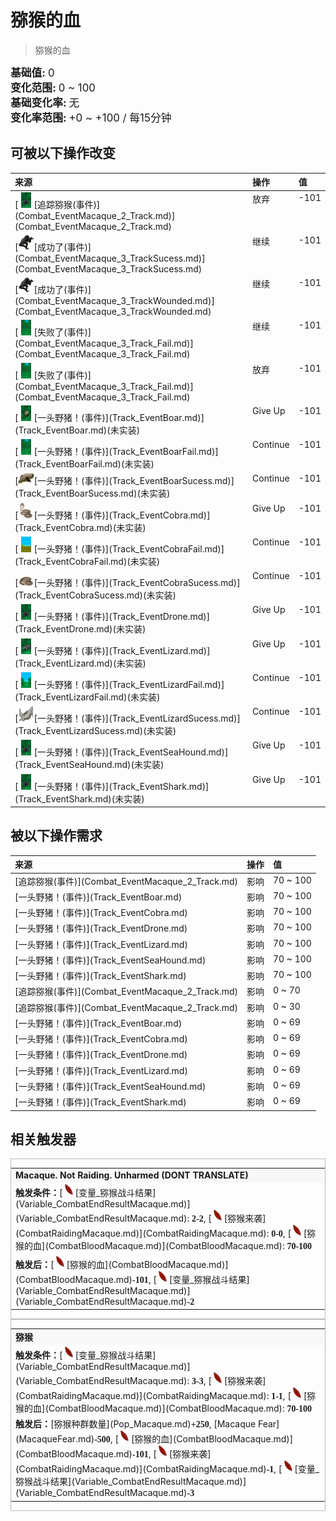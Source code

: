 # 猕猴的血  
> 猕猴的血  
  
<div style="font-size:1.2em"><b>基础值: </b> 0 </div>  
<div style="font-size:1.2em"><b>变化范围: </b> 0 ~ 100 </div>  
<div style="font-size:1.2em"><b>基础变化率: </b> 无 </div>  
<div style="font-size:1.2em"><b>变化率范围: </b> +0 ~ +100 / 每15分钟
                </div>  
  
## 可被以下操作改变  
<table class="table table-bordered" data-toggle="table"  ><thead style=""><tr ><th  style="text-align:left;vertical-align:top;"  >来源</th><th  style="text-align:left;vertical-align:top;"  >操作</th><th  style="text-align:left;vertical-align:top;"  data-sortable="true"  >值</th></tr></thead><tr ><td  style="text-align:left;vertical-align:top;"  >[<div style="width:25px;display:inline-block;text-align:center"><img decoding="async" src="Sprite/MacaqueEvent.png" href="a.md" style="max-width:25px;max-height:25px;"></div>[追踪猕猴(事件)](Combat_EventMacaque_2_Track.md)](Combat_EventMacaque_2_Track.md)</td><td  style="text-align:left;vertical-align:top;"  >放弃</td><td  style="text-align:left;vertical-align:top;"  >-101</td></tr><tr ><td  style="text-align:left;vertical-align:top;"  >[<div style="width:25px;display:inline-block;text-align:center"><img decoding="async" src="Sprite/MacaqueCarcass.png" href="a.md" style="max-width:25px;max-height:25px;"></div>[成功了(事件)](Combat_EventMacaque_3_TrackSucess.md)](Combat_EventMacaque_3_TrackSucess.md)</td><td  style="text-align:left;vertical-align:top;"  >继续</td><td  style="text-align:left;vertical-align:top;"  >-101</td></tr><tr ><td  style="text-align:left;vertical-align:top;"  >[<div style="width:25px;display:inline-block;text-align:center"><img decoding="async" src="Sprite/MacaqueWounded.png" href="a.md" style="max-width:25px;max-height:25px;"></div>[成功了(事件)](Combat_EventMacaque_3_TrackWounded.md)](Combat_EventMacaque_3_TrackWounded.md)</td><td  style="text-align:left;vertical-align:top;"  >继续</td><td  style="text-align:left;vertical-align:top;"  >-101</td></tr><tr ><td  style="text-align:left;vertical-align:top;"  >[<div style="width:25px;display:inline-block;text-align:center"><img decoding="async" src="Sprite/Jungle.png" href="a.md" style="max-width:25px;max-height:25px;"></div>[失败了(事件)](Combat_EventMacaque_3_Track_Fail.md)](Combat_EventMacaque_3_Track_Fail.md)</td><td  style="text-align:left;vertical-align:top;"  >继续</td><td  style="text-align:left;vertical-align:top;"  >-101</td></tr><tr ><td  style="text-align:left;vertical-align:top;"  >[<div style="width:25px;display:inline-block;text-align:center"><img decoding="async" src="Sprite/Jungle.png" href="a.md" style="max-width:25px;max-height:25px;"></div>[失败了(事件)](Combat_EventMacaque_3_Track_Fail.md)](Combat_EventMacaque_3_Track_Fail.md)</td><td  style="text-align:left;vertical-align:top;"  >放弃</td><td  style="text-align:left;vertical-align:top;"  >-101</td></tr><tr ><td  style="text-align:left;vertical-align:top;"  >[<div style="width:25px;display:inline-block;text-align:center"><img decoding="async" src="Sprite/BoarEvent.png" href="a.md" style="max-width:25px;max-height:25px;"></div>[一头野猪！(事件)](Track_EventBoar.md)](Track_EventBoar.md)(未实装)</td><td  style="text-align:left;vertical-align:top;"  >Give Up</td><td  style="text-align:left;vertical-align:top;"  >-101</td></tr><tr ><td  style="text-align:left;vertical-align:top;"  >[<div style="width:25px;display:inline-block;text-align:center"><img decoding="async" src="Sprite/Jungle.png" href="a.md" style="max-width:25px;max-height:25px;"></div>[一头野猪！(事件)](Track_EventBoarFail.md)](Track_EventBoarFail.md)(未实装)</td><td  style="text-align:left;vertical-align:top;"  >Continue</td><td  style="text-align:left;vertical-align:top;"  >-101</td></tr><tr ><td  style="text-align:left;vertical-align:top;"  >[<div style="width:25px;display:inline-block;text-align:center"><img decoding="async" src="Sprite/BoarCarcass.png" href="a.md" style="max-width:25px;max-height:25px;"></div>[一头野猪！(事件)](Track_EventBoarSucess.md)](Track_EventBoarSucess.md)(未实装)</td><td  style="text-align:left;vertical-align:top;"  >Continue</td><td  style="text-align:left;vertical-align:top;"  >-101</td></tr><tr ><td  style="text-align:left;vertical-align:top;"  >[<div style="width:25px;display:inline-block;text-align:center"><img decoding="async" src="Sprite/SpittingCobra.png" href="a.md" style="max-width:25px;max-height:25px;"></div>[一头野猪！(事件)](Track_EventCobra.md)](Track_EventCobra.md)(未实装)</td><td  style="text-align:left;vertical-align:top;"  >Give Up</td><td  style="text-align:left;vertical-align:top;"  >-101</td></tr><tr ><td  style="text-align:left;vertical-align:top;"  >[<div style="width:25px;display:inline-block;text-align:center"><img decoding="async" src="Sprite/GrasslandsEastern.png" href="a.md" style="max-width:25px;max-height:25px;"></div>[一头野猪！(事件)](Track_EventCobraFail.md)](Track_EventCobraFail.md)(未实装)</td><td  style="text-align:left;vertical-align:top;"  >Continue</td><td  style="text-align:left;vertical-align:top;"  >-101</td></tr><tr ><td  style="text-align:left;vertical-align:top;"  >[<div style="width:25px;display:inline-block;text-align:center"><img decoding="async" src="Sprite/SpittingCobraCarcass.png" href="a.md" style="max-width:25px;max-height:25px;"></div>[一头野猪！(事件)](Track_EventCobraSucess.md)](Track_EventCobraSucess.md)(未实装)</td><td  style="text-align:left;vertical-align:top;"  >Continue</td><td  style="text-align:left;vertical-align:top;"  >-101</td></tr><tr ><td  style="text-align:left;vertical-align:top;"  >[<div style="width:25px;display:inline-block;text-align:center"><img decoding="async" src="Sprite/MacaqueEvent.png" href="a.md" style="max-width:25px;max-height:25px;"></div>[一头野猪！(事件)](Track_EventDrone.md)](Track_EventDrone.md)(未实装)</td><td  style="text-align:left;vertical-align:top;"  >Give Up</td><td  style="text-align:left;vertical-align:top;"  >-101</td></tr><tr ><td  style="text-align:left;vertical-align:top;"  >[<div style="width:25px;display:inline-block;text-align:center"><img decoding="async" src="Sprite/MonitorEvent.png" href="a.md" style="max-width:25px;max-height:25px;"></div>[一头野猪！(事件)](Track_EventLizard.md)](Track_EventLizard.md)(未实装)</td><td  style="text-align:left;vertical-align:top;"  >Give Up</td><td  style="text-align:left;vertical-align:top;"  >-101</td></tr><tr ><td  style="text-align:left;vertical-align:top;"  >[<div style="width:25px;display:inline-block;text-align:center"><img decoding="async" src="Sprite/GrasslandsPath.png" href="a.md" style="max-width:25px;max-height:25px;"></div>[一头野猪！(事件)](Track_EventLizardFail.md)](Track_EventLizardFail.md)(未实装)</td><td  style="text-align:left;vertical-align:top;"  >Continue</td><td  style="text-align:left;vertical-align:top;"  >-101</td></tr><tr ><td  style="text-align:left;vertical-align:top;"  >[<div style="width:25px;display:inline-block;text-align:center"><img decoding="async" src="Sprite/MonitorCarcass.png" href="a.md" style="max-width:25px;max-height:25px;"></div>[一头野猪！(事件)](Track_EventLizardSucess.md)](Track_EventLizardSucess.md)(未实装)</td><td  style="text-align:left;vertical-align:top;"  >Continue</td><td  style="text-align:left;vertical-align:top;"  >-101</td></tr><tr ><td  style="text-align:left;vertical-align:top;"  >[<div style="width:25px;display:inline-block;text-align:center"><img decoding="async" src="Sprite/MacaqueEvent.png" href="a.md" style="max-width:25px;max-height:25px;"></div>[一头野猪！(事件)](Track_EventSeaHound.md)](Track_EventSeaHound.md)(未实装)</td><td  style="text-align:left;vertical-align:top;"  >Give Up</td><td  style="text-align:left;vertical-align:top;"  >-101</td></tr><tr ><td  style="text-align:left;vertical-align:top;"  >[<div style="width:25px;display:inline-block;text-align:center"><img decoding="async" src="Sprite/MacaqueEvent.png" href="a.md" style="max-width:25px;max-height:25px;"></div>[一头野猪！(事件)](Track_EventShark.md)](Track_EventShark.md)(未实装)</td><td  style="text-align:left;vertical-align:top;"  >Give Up</td><td  style="text-align:left;vertical-align:top;"  >-101</td></tr></tbody></table>  
  
  
## 被以下操作需求  
<table class="table table-bordered" data-toggle="table"  ><thead style=""><tr ><th  style="text-align:left;vertical-align:top;"  >来源</th><th  style="text-align:left;vertical-align:top;"  >操作</th><th  style="text-align:left;vertical-align:top;"  data-sortable="true"  >值</th></tr></thead><tr ><td  style="text-align:left;vertical-align:top;"  >[追踪猕猴(事件)](Combat_EventMacaque_2_Track.md)</td><td  style="text-align:left;vertical-align:top;"  >影响</td><td  style="text-align:left;vertical-align:top;"  >70 ~ 100</td></tr><tr ><td  style="text-align:left;vertical-align:top;"  >[一头野猪！(事件)](Track_EventBoar.md)</td><td  style="text-align:left;vertical-align:top;"  >影响</td><td  style="text-align:left;vertical-align:top;"  >70 ~ 100</td></tr><tr ><td  style="text-align:left;vertical-align:top;"  >[一头野猪！(事件)](Track_EventCobra.md)</td><td  style="text-align:left;vertical-align:top;"  >影响</td><td  style="text-align:left;vertical-align:top;"  >70 ~ 100</td></tr><tr ><td  style="text-align:left;vertical-align:top;"  >[一头野猪！(事件)](Track_EventDrone.md)</td><td  style="text-align:left;vertical-align:top;"  >影响</td><td  style="text-align:left;vertical-align:top;"  >70 ~ 100</td></tr><tr ><td  style="text-align:left;vertical-align:top;"  >[一头野猪！(事件)](Track_EventLizard.md)</td><td  style="text-align:left;vertical-align:top;"  >影响</td><td  style="text-align:left;vertical-align:top;"  >70 ~ 100</td></tr><tr ><td  style="text-align:left;vertical-align:top;"  >[一头野猪！(事件)](Track_EventSeaHound.md)</td><td  style="text-align:left;vertical-align:top;"  >影响</td><td  style="text-align:left;vertical-align:top;"  >70 ~ 100</td></tr><tr ><td  style="text-align:left;vertical-align:top;"  >[一头野猪！(事件)](Track_EventShark.md)</td><td  style="text-align:left;vertical-align:top;"  >影响</td><td  style="text-align:left;vertical-align:top;"  >70 ~ 100</td></tr><tr ><td  style="text-align:left;vertical-align:top;"  >[追踪猕猴(事件)](Combat_EventMacaque_2_Track.md)</td><td  style="text-align:left;vertical-align:top;"  >影响</td><td  style="text-align:left;vertical-align:top;"  >0 ~ 70</td></tr><tr ><td  style="text-align:left;vertical-align:top;"  >[追踪猕猴(事件)](Combat_EventMacaque_2_Track.md)</td><td  style="text-align:left;vertical-align:top;"  >影响</td><td  style="text-align:left;vertical-align:top;"  >0 ~ 30</td></tr><tr ><td  style="text-align:left;vertical-align:top;"  >[一头野猪！(事件)](Track_EventBoar.md)</td><td  style="text-align:left;vertical-align:top;"  >影响</td><td  style="text-align:left;vertical-align:top;"  >0 ~ 69</td></tr><tr ><td  style="text-align:left;vertical-align:top;"  >[一头野猪！(事件)](Track_EventCobra.md)</td><td  style="text-align:left;vertical-align:top;"  >影响</td><td  style="text-align:left;vertical-align:top;"  >0 ~ 69</td></tr><tr ><td  style="text-align:left;vertical-align:top;"  >[一头野猪！(事件)](Track_EventDrone.md)</td><td  style="text-align:left;vertical-align:top;"  >影响</td><td  style="text-align:left;vertical-align:top;"  >0 ~ 69</td></tr><tr ><td  style="text-align:left;vertical-align:top;"  >[一头野猪！(事件)](Track_EventLizard.md)</td><td  style="text-align:left;vertical-align:top;"  >影响</td><td  style="text-align:left;vertical-align:top;"  >0 ~ 69</td></tr><tr ><td  style="text-align:left;vertical-align:top;"  >[一头野猪！(事件)](Track_EventSeaHound.md)</td><td  style="text-align:left;vertical-align:top;"  >影响</td><td  style="text-align:left;vertical-align:top;"  >0 ~ 69</td></tr><tr ><td  style="text-align:left;vertical-align:top;"  >[一头野猪！(事件)](Track_EventShark.md)</td><td  style="text-align:left;vertical-align:top;"  >影响</td><td  style="text-align:left;vertical-align:top;"  >0 ~ 69</td></tr></tbody></table>  
  
  
## 相关触发器  
<div style="border:1px solid #BBB"><table><tr style="background-color:#F8F8F8"><td><b>Macaque. Not Raiding. Unharmed (DONT TRANSLATE)</b></td></tr><tr><td><b>触发条件：</b>[<div style="width:20px;display:inline-block;text-align:center"><img decoding="async" src="Sprite/Laceration.png" href="a.md" style="max-width:20px;max-height:20px;"></div>[变量_猕猴战斗结果](Variable_CombatEndResultMacaque.md)](Variable_CombatEndResultMacaque.md): <span style="font-family:ui-monospace"><b>2-2</b></span>, [<div style="width:20px;display:inline-block;text-align:center"><img decoding="async" src="Sprite/Laceration.png" href="a.md" style="max-width:20px;max-height:20px;"></div>[猕猴来袭](CombatRaidingMacaque.md)](CombatRaidingMacaque.md): <span style="font-family:ui-monospace"><b>0-0</b></span>, [<div style="width:20px;display:inline-block;text-align:center"><img decoding="async" src="Sprite/Laceration.png" href="a.md" style="max-width:20px;max-height:20px;"></div>[猕猴的血](CombatBloodMacaque.md)](CombatBloodMacaque.md): <span style="font-family:ui-monospace"><b>70-100</b></span></td></tr><tr><td><b>触发后：</b>[<div style="width:20px;display:inline-block;text-align:center"><img decoding="async" src="Sprite/Laceration.png" href="a.md" style="max-width:20px;max-height:20px;"></div>[猕猴的血](CombatBloodMacaque.md)](CombatBloodMacaque.md)<span style="font-family:ui-monospace"><b>-101</b></span>, [<div style="width:20px;display:inline-block;text-align:center"><img decoding="async" src="Sprite/Laceration.png" href="a.md" style="max-width:20px;max-height:20px;"></div>[变量_猕猴战斗结果](Variable_CombatEndResultMacaque.md)](Variable_CombatEndResultMacaque.md)<span style="font-family:ui-monospace"><b>-2</b></span></td></tr></table></div>  
<div style="border:1px solid #BBB"><table><tr style="background-color:#F8F8F8"><td><b>猕猴</b></td></tr><tr><td><b>触发条件：</b>[<div style="width:20px;display:inline-block;text-align:center"><img decoding="async" src="Sprite/Laceration.png" href="a.md" style="max-width:20px;max-height:20px;"></div>[变量_猕猴战斗结果](Variable_CombatEndResultMacaque.md)](Variable_CombatEndResultMacaque.md): <span style="font-family:ui-monospace"><b>3-3</b></span>, [<div style="width:20px;display:inline-block;text-align:center"><img decoding="async" src="Sprite/Laceration.png" href="a.md" style="max-width:20px;max-height:20px;"></div>[猕猴来袭](CombatRaidingMacaque.md)](CombatRaidingMacaque.md): <span style="font-family:ui-monospace"><b>1-1</b></span>, [<div style="width:20px;display:inline-block;text-align:center"><img decoding="async" src="Sprite/Laceration.png" href="a.md" style="max-width:20px;max-height:20px;"></div>[猕猴的血](CombatBloodMacaque.md)](CombatBloodMacaque.md): <span style="font-family:ui-monospace"><b>70-100</b></span></td></tr><tr><td><b>触发后：</b>[猕猴种群数量](Pop_Macaque.md)<span style="font-family:ui-monospace"><b>+250</b></span>, [Macaque Fear](MacaqueFear.md)<span style="font-family:ui-monospace"><b>-500</b></span>, [<div style="width:20px;display:inline-block;text-align:center"><img decoding="async" src="Sprite/Laceration.png" href="a.md" style="max-width:20px;max-height:20px;"></div>[猕猴的血](CombatBloodMacaque.md)](CombatBloodMacaque.md)<span style="font-family:ui-monospace"><b>-101</b></span>, [<div style="width:20px;display:inline-block;text-align:center"><img decoding="async" src="Sprite/Laceration.png" href="a.md" style="max-width:20px;max-height:20px;"></div>[猕猴来袭](CombatRaidingMacaque.md)](CombatRaidingMacaque.md)<span style="font-family:ui-monospace"><b>-1</b></span>, [<div style="width:20px;display:inline-block;text-align:center"><img decoding="async" src="Sprite/Laceration.png" href="a.md" style="max-width:20px;max-height:20px;"></div>[变量_猕猴战斗结果](Variable_CombatEndResultMacaque.md)](Variable_CombatEndResultMacaque.md)<span style="font-family:ui-monospace"><b>-3</b></span></td></tr></table></div>  


<script>document.title="猕猴的血 - 卡牌生存百科 Card Survival Wiki";</script>